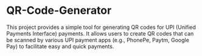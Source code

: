 # QR-Code-Generator
This project provides a simple tool for generating QR codes for UPI (Unified Payments Interface) payments. It allows users to create QR codes that can be scanned by various UPI payment apps (e.g., PhonePe, Paytm, Google Pay) to facilitate easy and quick payments.
